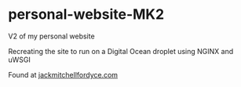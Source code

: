 # personal-website-MK2
V2 of my personal website

Recreating the site to run on a Digital Ocean droplet using NGINX and uWSGI

Found at [jackmitchellfordyce.com](https://www.jackmitchellfordyce.com/)
